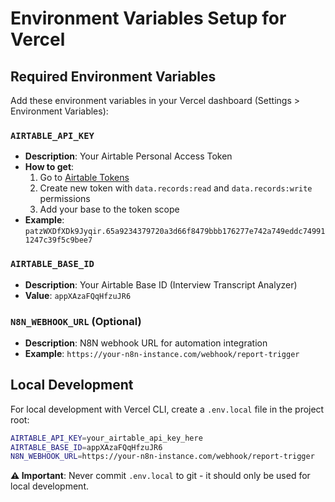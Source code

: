 # Environment Variables Setup for Vercel

## Required Environment Variables

Add these environment variables in your Vercel dashboard (Settings > Environment Variables):

### `AIRTABLE_API_KEY`
- **Description**: Your Airtable Personal Access Token
- **How to get**: 
  1. Go to [Airtable Tokens](https://airtable.com/create/tokens)
  2. Create new token with `data.records:read` and `data.records:write` permissions
  3. Add your base to the token scope
- **Example**: `patzWXDfXDk9Jyqir.65a9234379720a3d66f8479bbb176277e742a749eddc749911247c39f5c9bee7`

### `AIRTABLE_BASE_ID`
- **Description**: Your Airtable Base ID (Interview Transcript Analyzer)
- **Value**: `appXAzaFQqHfzuJR6`

### `N8N_WEBHOOK_URL` (Optional)
- **Description**: N8N webhook URL for automation integration
- **Example**: `https://your-n8n-instance.com/webhook/report-trigger`

## Local Development

For local development with Vercel CLI, create a `.env.local` file in the project root:

```bash
AIRTABLE_API_KEY=your_airtable_api_key_here
AIRTABLE_BASE_ID=appXAzaFQqHfzuJR6
N8N_WEBHOOK_URL=https://your-n8n-instance.com/webhook/report-trigger
```

**⚠️ Important**: Never commit `.env.local` to git - it should only be used for local development.
